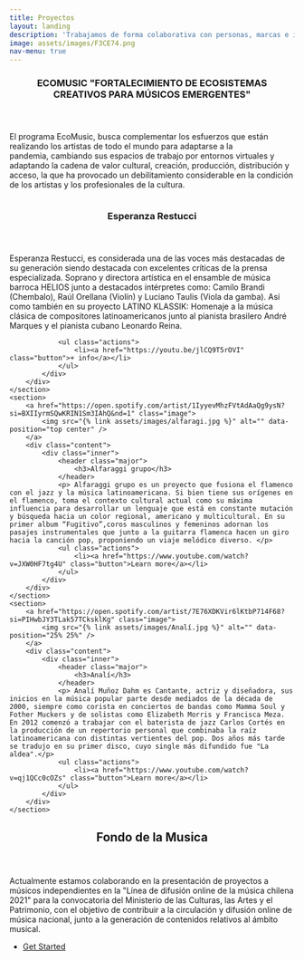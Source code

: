 ```yaml
---
title: Proyectos
layout: landing
description: 'Trabajamos de forma colaborativa con personas, marcas e instituciones en el desarrollo de proyectos que conecten a las personas.'
image: assets/images/F3CE74.png
nav-menu: true
---
```


<!-- Main -->
<div id="main">

<!-- One -->
<section id="one">
	<div class="inner">
		<header class="major">
			<h3>ECOMUSIC "FORTALECIMIENTO DE ECOSISTEMAS CREATIVOS PARA MÚSICOS EMERGENTES"</h3>
		</header>
		<p>El programa EcoMusic, busca complementar los esfuerzos que están realizando los artistas de todo el mundo para adaptarse a la pandemia, cambiando sus espacios de trabajo por entornos virtuales y adaptando la cadena de valor cultural, creación, producción, distribución y acceso, la que ha provocado un debilitamiento considerable en la condición de los artistas y los profesionales de la cultura.</p>
	</div>
</section>
<!-- Two -->
<section id="two" class="spotlights">
	<section>
		<a href="https://open.spotify.com/artist/51Qq4SYf1OHejhU2VvOUxz?si=qs9qTYKIToC1LxpaqQ4S1w" class="image">
			<img src="{% link assets/images/Esperanza.jpg %}" alt="" data-position="center center" />
		</a>
		<div class="content">
			<div class="inner">
				<header class="major">
					<h3>Esperanza Restucci</h3>
				</header>
				<p>Esperanza Restucci, es considerada una de las voces más destacadas de su generación siendo destacada con excelentes críticas de la prensa especializada. Soprano y directora artística en el ensamble de música barroca HELIOS junto a destacados intérpretes como: Camilo Brandi (Chembalo), Raúl Orellana (Violín) y Luciano Taulis (Viola da gamba). Así como también en su proyecto LATINO KLASSIK: Homenaje a la música clásica de compositores latinoamericanos junto al pianista brasilero André Marques y el pianista cubano Leonardo Reina.</p>
					
				<ul class="actions">
					<li><a href="https://youtu.be/jlCQ9T5rOVI" class="button">+ info</a></li>
				</ul>
			</div>
		</div>
	</section>
	<section>
		<a href="https://open.spotify.com/artist/1IyyevMhzFVtAdAaQg9ysN?si=BXIIyrmSQwKRIN1Sm3IAhQ&nd=1" class="image">
			<img src="{% link assets/images/alfaragi.jpg %}" alt="" data-position="top center" />
		</a>
		<div class="content">
			<div class="inner">
				<header class="major">
					<h3>Alfaraggi grupo</h3>
				</header>
				<p> Alfaraggi grupo es un proyecto que fusiona el flamenco con el jazz y la música latinoamericana. Si bien tiene sus orígenes en el flamenco, toma el contexto cultural actual como su máxima influencia para desarrollar un lenguaje que está en constante mutación y búsqueda hacia un color regional, americano y multicultural. En su primer album “Fugitivo”,coros masculinos y femeninos adornan los pasajes instrumentales que junto a la guitarra flamenca hacen un giro hacia la canción pop, proponiendo un viaje melódico diverso. </p>
				<ul class="actions">
					<li><a href="https://www.youtube.com/watch?v=JXW0HF7tg4U" class="button">Learn more</a></li>
				</ul>
			</div>
		</div>
	</section>
	<section>
		<a href="https://open.spotify.com/artist/7E76XDKVir6lKtbP714F68?si=PIHwbJY3TLak57TCksklKg" class="image">
			<img src="{% link assets/images/Analí.jpg %}" alt="" data-position="25% 25%" />
		</a>
		<div class="content">
			<div class="inner">
				<header class="major">
					<h3>Analí</h3>
				</header>
				<p> Analí Muñoz Dahm es Cantante, actriz y diseñadora, sus inicios en la música popular parte desde mediados de la década de 2000, siempre como corista en conciertos de bandas como Mamma Soul y Fother Muckers y de solistas como Elizabeth Morris y Francisca Meza. En 2012 comenzó a trabajar con el baterista de jazz Carlos Cortés en la producción de un repertorio personal que combinaba la raíz latinoamericana con distintas vertientes del pop. Dos años más tarde se tradujo en su primer disco, cuyo single más difundido fue "La aldea".</p>
				<ul class="actions">
					<li><a href="https://www.youtube.com/watch?v=qj1QCc0cOZs" class="button">Learn more</a></li>
				</ul>
			</div>
		</div>
	</section>
</section>

<!-- Three -->
<section id="three">
	<div class="inner">
		<header class="major">
			<h2>Fondo de la Musica</h2>
		</header>
		<p>Actualmente estamos colaborando en la presentación de proyectos a músicos independientes en la "Línea de difusión online de la música chilena 2021" para la convocatoria del Ministerio de las Culturas, las Artes y el Patrimonio, con el  objetivo de  contribuir a la circulación y difusión online de música nacional, junto a la generación de contenidos relativos al ámbito musical.</p>
		<ul class="actions">
			<li><a href="https://www.fondosdecultura.cl/fondos/fondo-musica/lineas-de-concurso/linea-para-la-difusion-online-de-la-musica-chilena-2021/" class="button next">Get Started</a></li>
		</ul>
	</div>
</section>

</div>
